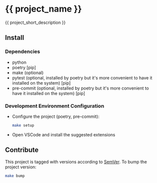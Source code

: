 # {{ project_name }}

{{ project_short_description }}

## Install

### Dependencies

- python
- poetry [pip]
- make (optional)
- pytest (optional, installed by poetry but it's more convenient to have it installed on the system) [pip]
- pre-commit (optional, installed by poetry but it's more convenient to have it installed on the system) [pip]

### Development Environment Configuration

- Configure the project (poetry, pre-commit):
  ```bash
  make setup
  ```
- Open VSCode and install the suggested extensions

## Contribute

This project is tagged with versions according to [SemVer](https://semver.org/). To bump the project version:

```bash
make bump
```
